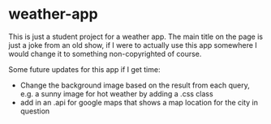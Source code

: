 # weather-app
This is just a student project for a weather app.  The main title on the page is just a joke from an old show, if I were to actually use this app somewhere I would change it to something non-copyrighted of course.  

Some future updates for this app if I get time:

- Change the background image based on the result from each query, e.g. a sunny image for hot weather by adding a .css class
- add in an .api for google maps that shows a map location for the city in question
